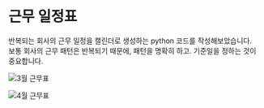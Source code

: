 # 근무 일정표
반복되는 회사의 근무 일정을 캘린더로 생성하는 python 코드를 작성해보았습니다.
<br>
보통 회사의 근무 패턴은 반복되기 때문에, 패턴을 명확히 하고. 기준일을 정하는 것이 중요합니다.

![3월 근무표](https://github.com/user-attachments/assets/a7ce2c13-f04d-44f7-a2e7-cea88f7bace1)

![4월 근무표](https://github.com/user-attachments/assets/abc66afe-d512-4049-ad26-41b57e1b086f)

